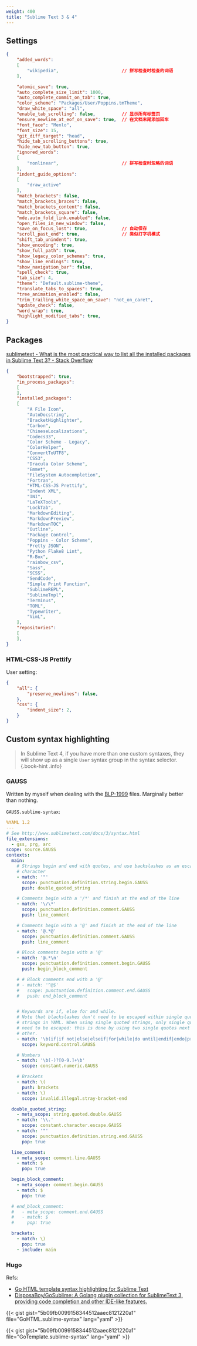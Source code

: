 ```yaml
---
weight: 400
title: "Sublime Text 3 & 4"
---
```


## Settings

<!-- <span class="gist__name">Preferences.sublime-settings<span class="gist__name--lang">json</span></span> -->

```json
{
    "added_words":
    [
        "wikipedia",                        // 拼写检查时检查的词语
    ],

    "atomic_save": true,
    "auto_complete_size_limit": 1000,
    "auto_complete_commit_on_tab": true,
    "color_scheme": "Packages/User/Poppins.tmTheme",
    "draw_white_space": "all",
    "enable_tab_scrolling": false,          // 显示所有标签页
    "ensure_newline_at_eof_on_save": true,  // 在文档末尾添加回车
    "font_face": "Menlo",
    "font_size": 15,
    "git_diff_target": "head",
    "hide_tab_scrolling_buttons": true,
    "hide_new_tab_button": true,
    "ignored_words":
    [
        "nonlinear",                        // 拼写检查时忽略的词语
    ],
    "indent_guide_options":
    [
        "draw_active"
    ],
    "match_brackets": false,
    "match_brackets_braces": false,
    "match_brackets_content": false,
    "match_brackets_square": false,
    "mde.auto_fold_link.enabled": false,
    "open_files_in_new_window": false,
    "save_on_focus_lost": true,             // 自动保存
    "scroll_past_end": true,                // 类似打字机模式
    "shift_tab_unindent": true,
    "show_encoding": true,
    "show_full_path": true,
    "show_legacy_color_schemes": true,
    "show_line_endings": true,
    "show_navigation_bar": false,
    "spell_check": true,
    "tab_size": 4,
    "theme": "Default.sublime-theme",
    "translate_tabs_to_spaces": true,
    "tree_animation_enabled": false,
    "trim_trailing_white_space_on_save": "not_on_caret",
    "update_check": false,
    "word_wrap": true,
    "highlight_modified_tabs": true,
}
```

## Packages

[sublimetext - What is the most practical way to list all the installed packages in Sublime Text 3? - Stack Overflow](https://stackoverflow.com/a/30006324)

<!-- <span class="gist__name">Package Control.sublime-settings<span class="gist__name--lang">json</span></span> -->

```json
{
    "bootstrapped": true,
    "in_process_packages":
    [
    ],
    "installed_packages":
    [
        "A File Icon",
        "AutoDocstring",
        "BracketHighlighter",
        "Carbon",
        "ChineseLocalizations",
        "Codecs33",
        "Color Scheme - Legacy",
        "ColorHelper",
        "ConvertToUTF8",
        "CSS3",
        "Dracula Color Scheme",
        "Emmet",
        "FileSystem Autocompletion",
        "Fortran",
        "HTML-CSS-JS Prettify",
        "Indent XML",
        "INI",
        "LaTeXTools",
        "LockTab",
        "MarkdownEditing",
        "MarkdownPreview",
        "MarkdownTOC",
        "Outline",
        "Package Control",
        "Poppins - Color Scheme",
        "Pretty JSON",
        "Python Flake8 Lint",
        "R-Box",
        "rainbow_csv",
        "Sass",
        "SCSS",
        "SendCode",
        "Simple Print Function",
        "SublimeREPL",
        "SublimeTmpl",
        "Terminus",
        "TOML",
        "Typewriter",
        "VimL",
    ],
    "repositories":
    [
    ],
}
````

### HTML-CSS-JS Prettify

User setting:

```json
{
    "all": {
        "preserve_newlines": false,
    },
    "css": {
        "indent_size": 2,
    }
}
```


## Custom syntax highlighting

> In Sublime Text 4, if you have more than one custom syntaxes, they will show up as a single `User` syntax group in the syntax selector.
{.book-hint .info}

### GAUSS

Written by myself when dealing with the [BLP-1999](https://github.com/loikein/BLP-1999-archive) files. Marginally better than nothing.

`GAUSS.sublime-syntax`:

```yaml
%YAML 1.2
---
# See http://www.sublimetext.com/docs/3/syntax.html
file_extensions:
  - gss, prg, arc
scope: source.GAUSS
contexts:
  main:
    # Strings begin and end with quotes, and use backslashes as an escape
    # character
    - match: '"'
      scope: punctuation.definition.string.begin.GAUSS
      push: double_quoted_string

    # Comments begin with a '/*' and finish at the end of the line
    - match: '\/\*'
      scope: punctuation.definition.comment.GAUSS
      push: line_comment

    # Comments begin with a '@' and finish at the end of the line
    - match: '@.*@'
      scope: punctuation.definition.comment.GAUSS
      push: line_comment

    # Block comments begin with a '@'
    - match: '@.*\n'
      scope: punctuation.definition.comment.begin.GAUSS
      push: begin_block_comment

    # # Block comments end with a '@'
    # - match: '^@$'
    #   scope: punctuation.definition.comment.end.GAUSS
    #   push: end_block_comment


    # Keywords are if, else for and while.
    # Note that blackslashes don't need to be escaped within single quoted
    # strings in YAML. When using single quoted strings, only single quotes
    # need to be escaped: this is done by using two single quotes next to each
    # other.
    - match: '\b(if|if not|else|elseif|for|while|do until|endif|endo|proc|retp|endp)\b'
      scope: keyword.control.GAUSS

    # Numbers
    - match: '\b(-)?[0-9.]+\b'
      scope: constant.numeric.GAUSS

    # Brackets
    - match: \(
      push: brackets
    - match: \)
      scope: invalid.illegal.stray-bracket-end

  double_quoted_string:
    - meta_scope: string.quoted.double.GAUSS
    - match: '\\.'
      scope: constant.character.escape.GAUSS
    - match: '"'
      scope: punctuation.definition.string.end.GAUSS
      pop: true

  line_comment:
    - meta_scope: comment.line.GAUSS
    - match: $
      pop: true

  begin_block_comment:
    - meta_scope: comment.begin.GAUSS
    - match: $
      pop: true

  # end_block_comment:
  #   - meta_scope: comment.end.GAUSS
  #   - match: $
  #     pop: true

  brackets:
    - match: \)
      pop: true
    - include: main
```

### Hugo

Refs:

- [Go HTML template syntax highlighting for Sublime Text](https://gist.github.com/jozsefsallai/5b09fb0099158344512aaec8121220a1)
- [DisposaBoy/GoSublime: A Golang plugin collection for SublimeText 3, providing code completion and other IDE-like features.](https://github.com/DisposaBoy/GoSublime)

{{< gist
gist="5b09fb0099158344512aaec8121220a1"
file="GoHTML.sublime-syntax"
lang="yaml" >}}

{{< gist
gist="5b09fb0099158344512aaec8121220a1"
file="GoTemplate.sublime-syntax"
lang="yaml" >}}
